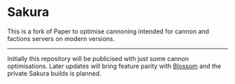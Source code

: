 Sakura
===========
This is a fork of Paper to optimise cannoning intended for cannon and factions servers on modern versions.

---

Initially this repository will be publicised with just some cannon optimisations. 
Later updates will bring feature parity with [Blossom](https://github.com/Samsuik/Blossom) and the private Sakura builds is planned.

